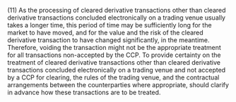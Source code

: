 (11) As the processing of cleared derivative transactions other than cleared derivative transactions concluded electronically on a trading venue usually takes a longer time, this period of time may be sufficiently long for the market to have moved, and for the value and the risk of the cleared derivative transaction to have changed significantly, in the meantime. Therefore, voiding the transaction might not be the appropriate treatment for all transactions non-accepted by the CCP. To provide certainty on the treatment of cleared derivative transactions other than cleared derivative transactions concluded electronically on a trading venue and not accepted by a CCP for clearing, the rules of the trading venue, and the contractual arrangements between the counterparties where appropriate, should clarify in advance how these transactions are to be treated.